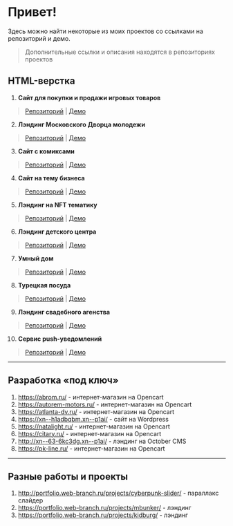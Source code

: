 # Привет!
Здесь можно найти некоторые из моих проектов со ссылками на репозиторий и демо.
> Дополнительные ссылки и описания находятся в репозиториях проектов 

## HTML-верстка

1. **Сайт для покупки и продажи игровых товаров** 
> [Репозиторий](https://github.com/beeeblebrox/Portfolio/tree/main/HTML%20Layouts/Site%20-%20Steamtrade) | [Демо](https://portfolio.web-branch.ru/projects/steamtrade)

2. **Лэндинг Московского Дворца молодежи**
> [Репозиторий](https://github.com/beeeblebrox/Portfolio/tree/main/HTML%20Layouts/Landing%20Page%20-%20MDM) | [Демо](https://portfolio.web-branch.ru/projects/mdm/)

3. **Сайт с комиксами**
> [Репозиторий](https://github.com/beeeblebrox/Portfolio/tree/main/HTML%20Layouts/Site%20-%20Geekcomics) | [Демо](https://portfolio.web-branch.ru/projects/geekcomics/) 

4. **Сайт на тему бизнеса**
> [Репозиторий](https://github.com/beeeblebrox/Portfolio/tree/main/HTML%20Layouts/Page%20-%20MoneyPeople) | [Демо](https://portfolio.web-branch.ru/projects/moneypeople/)

5. **Лэндинг на NFT тематику**  
> [Репозиторий](https://github.com/beeeblebrox/Portfolio/tree/main/HTML%20Layouts/Landing%20Page%20-%20ApeClub) | [Демо](https://portfolio.web-branch.ru/projects/apeclub/) 

6. **Лэндинг детского центра**
> [Репозиторий](https://github.com/beeeblebrox/Portfolio/tree/main/HTML%20Layouts/Landing%20Page%20-%20Kidburg%202) | [Демо](https://portfolio.web-branch.ru/projects/kidburg2/)

7. **Умный дом**
> [Репозиторий](https://github.com/beeeblebrox/Portfolio/tree/main/HTML%20Layouts/Landing%20Page%20-%20SmartHome) | [Демо](https://portfolio.web-branch.ru/projects/smarthome/)

8. **Турецкая посуда**
> [Репозиторий](https://github.com/beeeblebrox/Portfolio/tree/main/HTML%20Layouts/Landing%20Page%20-%20SmartHome) | [Демо](https://portfolio.web-branch.ru/projects/turposuda/)

9. **Лэндинг свадебного агенства**
> [Репозиторий](https://github.com/beeeblebrox/Portfolio/tree/main/HTML%20Layouts/Landing%20Page%20-%20SmartHome) | [Демо](https://portfolio.web-branch.ru/projects/svadba/)

10. **Сервис push-уведомлений** 
> [Репозиторий](https://github.com/beeeblebrox/Portfolio/tree/main/HTML%20Layouts/Landing%20Page%20-%20Pushtorm) | [Демо](https://portfolio.web-branch.ru/projects/pushtorm)

---

## Разработка «под ключ»
1. https://abrom.ru/ - интернет-магазин на Opencart
1. https://autorem-motors.ru/ - интернет-магазин на Opencart
1. https://atlanta-dv.ru/ - интернет-магазин на Opencart
1. https://xn--h1adbqbm.xn--p1ai/ - сайт на Wordpress
1. https://natalight.ru/ - интернет-магазин на Opencart
1. https://citary.ru/ - интернет-магазин на Opencart
1. http://xn--63-6kc3dg.xn--p1ai/ - лэндинг на October CMS
1. https://pk-line.ru/ - интернет-магазин на Opencart

---

## Разные работы и проекты
1. http://portfolio.web-branch.ru/projects/cyberpunk-slider/ - параллакс слайдер
1. https://portfolio.web-branch.ru/projects/mbunker/ - лэндинг
1. https://portfolio.web-branch.ru/projects/kidburg/ - лэндинг
